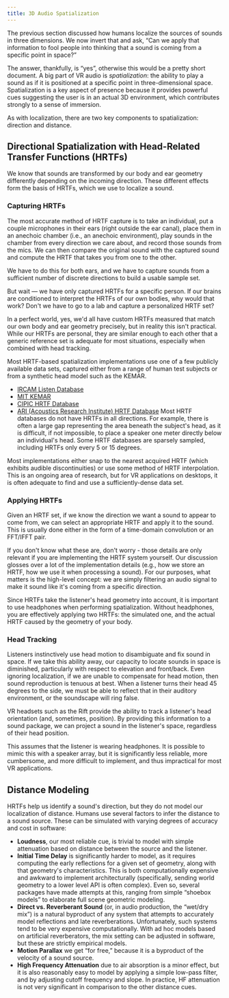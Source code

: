 ```yaml
---
title: 3D Audio Spatialization
---
```

The previous section discussed how humans localize the sources of sounds in three dimensions. We now invert that and ask, “Can we apply that information to fool people into thinking that a sound is coming from a specific point in space?”

The answer, thankfully, is “yes”, otherwise this would be a pretty short document. A big part of VR audio is *spatialization*: the ability to play a sound as if it is positioned at a specific point in three-dimensional space. Spatialization is a key aspect of presence because it provides powerful cues suggesting the user is in an actual 3D environment, which contributes strongly to a sense of immersion. 

As with localization, there are two key components to spatialization: direction and distance.

## Directional Spatialization with Head-Related Transfer Functions (HRTFs)

We know that sounds are transformed by our body and ear geometry differently depending on the incoming direction. These different effects form the basis of HRTFs, which we use to localize a sound.

### Capturing HRTFs

The most accurate method of HRTF capture is to take an individual, put a couple microphones in their ears (right outside the ear canal), place them in an anechoic chamber (i.e., an anechoic environment), play sounds in the chamber from every direction we care about, and record those sounds from the mics. We can then compare the original sound with the captured sound and compute the HRTF that takes you from one to the other.

We have to do this for both ears, and we have to capture sounds from a sufficient number of discrete directions to build a usable sample set.

But wait — we have only captured HRTFs for a specific person. If our brains are conditioned to interpret the HRTFs of our own bodies, why would that work? Don't we have to go to a lab and capture a personalized HRTF set?

In a perfect world, yes, we'd all have custom HRTFs measured that match our own body and ear geometry precisely, but in reality this isn't practical. While our HRTFs are personal, they are similar enough to each other that a generic reference set is adequate for most situations, especially when combined with head tracking.

Most HRTF-based spatialization implementations use one of a few publicly available data sets, captured either from a range of human test subjects or from a synthetic head model such as the KEMAR.

* [IRCAM Listen Database](http://recherche.ircam.fr/equipes/salles/listen/)
* [MIT KEMAR](http://sound.media.mit.edu/resources/KEMAR.html)
* [CIPIC HRTF Database](https://www.ece.ucdavis.edu/cipic/spatial-sound/hrtf-data/)
* [ARI (Acoustics Research Institute) HRTF Database](https://www.kfs.oeaw.ac.at/index.php?option=com_content&view=article&id=608:ari-hrtf-database&catid=158:resources-items&Itemid=606&lang=en)
Most HRTF databases do not have HRTFs in all directions. For example, there is often a large gap representing the area beneath the subject's head, as it is difficult, if not impossible, to place a speaker one meter directly below an individual's head. Some HRTF databases are sparsely sampled, including HRTFs only every 5 or 15 degrees.

Most implementations either snap to the nearest acquired HRTF (which exhibits audible discontinuities) or use some method of HRTF interpolation. This is an ongoing area of research, but for VR applications on desktops, it is often adequate to find and use a sufficiently-dense data set.

### Applying HRTFs

Given an HRTF set, if we know the direction we want a sound to appear to come from, we can select an appropriate HRTF and apply it to the sound. This is usually done either in the form of a time-domain convolution or an FFT/IFFT pair.

If you don't know what these are, don't worry - those details are only relevant if you are implementing the HRTF system yourself. Our discussion glosses over a lot of the implementation details (e.g., how we store an HRTF, how we use it when processing a sound). For our purposes, what matters is the high-level concept: we are simply filtering an audio signal to make it sound like it's coming from a specific direction.

Since HRTFs take the listener's head geometry into account, it is important to use headphones when performing spatialization. Without headphones, you are effectively applying two HRTFs: the simulated one, and the actual HRTF caused by the geometry of your body.

### Head Tracking

Listeners instinctively use head motion to disambiguate and fix sound in space. If we take this ability away, our capacity to locate sounds in space is diminished, particularly with respect to elevation and front/back. Even ignoring localization, if we are unable to compensate for head motion, then sound reproduction is tenuous at best. When a listener turns their head 45 degrees to the side, we must be able to reflect that in their auditory environment, or the soundscape will ring false.

VR headsets such as the Rift provide the ability to track a listener's head orientation (and, sometimes, position). By providing this information to a sound package, we can project a sound in the listener's space, regardless of their head position.

This assumes that the listener is wearing headphones. It is possible to mimic this with a speaker array, but it is significantly less reliable, more cumbersome, and more difficult to implement, and thus impractical for most VR applications.

## Distance Modeling

HRTFs help us identify a sound's direction, but they do not model our localization of distance. Humans use several factors to infer the distance to a sound source. These can be simulated with varying degrees of accuracy and cost in software:

* **Loudness**, our most reliable cue, is trivial to model with simple attenuation based on distance between the source and the listener.
* **Initial Time Delay** is significantly harder to model, as it requires computing the early reflections for a given set of geometry, along with that geometry's characteristics. This is both computationally expensive and awkward to implement architecturally (specifically, sending world geometry to a lower level API is often complex). Even so, several packages have made attempts at this, ranging from simple “shoebox models” to elaborate full scene geometric modeling.
* **Direct vs. Reverberant Sound** (or, in audio production, the “wet/dry mix”) is a natural byproduct of any system that attempts to accurately model reflections and late reverberations. Unfortunately, such systems tend to be very expensive computationally. With ad hoc models based on artificial reverberators, the mix setting can be adjusted in software, but these are strictly empirical models.
* **Motion Parallax** we get “for free,” because it is a byproduct of the velocity of a sound source.
* **High Frequency Attenuation** due to air absorption is a minor effect, but it is also reasonably easy to model by applying a simple low-pass filter, and by adjusting cutoff frequency and slope. In practice, HF attenuation is not very significant in comparison to the other distance cues.
